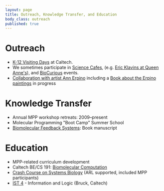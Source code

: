 ```yaml
---
layout: page
title: Outreach, Knowledge Transfer, and Education
body_class: outreach
published: true
---
```


# Outreach
- [K-12 Visiting Days](http://molecular-programming.org/MPPWiki/index.php/MPPWiki:K-12_Visiting_Days) at Caltech.
- We sometimes participate in [Science Cafes](http://sciencecafe.org), (e.g. [Eric Klavins at Queen Anne's](http://kcts9.org/events/synthetic-biology-queen-anne-science-cafe)), and [BioCurious](http://www.biocurious.org) events.
- [Collaboration with artist Ann Erpino](http://annerpino.com/the-winfree-series.html) including a [Book about the Erpino paintings](http://molecular-programming.org/MPPWiki/index.php/Book_about_the_Erpino_paintings) in progress

# Knowledge Transfer
- Annual MPP workshop retreats: 2009–present
- Molecular Programming "Boot Camp" Summer School
- [Biomolecular Feedback Systems](http://www.cds.caltech.edu/~murray/amwiki/index.php/Biomolecular_Feedback_Systems): Book manuscript

# Education
- MPP-related curriculum development
- Caltech BE/CS 191: [Biomolecular Computation](http://www.dna.caltech.edu/courses/cs191/)
- [Crash Course on Systems Biology](http://www.cds.caltech.edu/~murray/wiki/index.php/ARL/ICB_Crash_Course_in_Systems_Biology,_August_2010) (ARL supported, included MPP participants)
- [IST 4](http://paradise.caltech.edu/ist4) - Information and Logic (Bruck, Caltech)